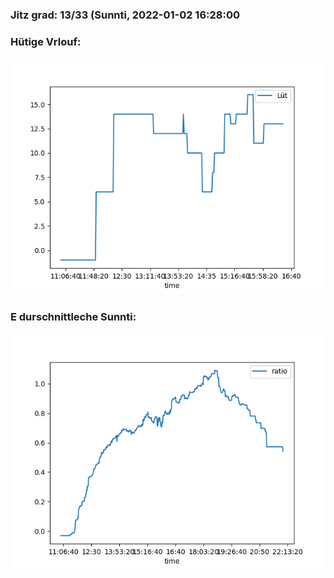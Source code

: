 ### Jitz grad: 13/33 (Sunnti, 2022-01-02 16:28:00

### Hütige Vrlouf:
![Graph](Today.png)

### E durschnittleche Sunnti:
![Graph](Sunnti.png)